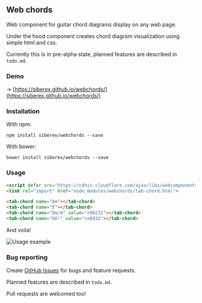 
## Web chords

Web component for guitar chord diagrams display on any web page.

Under the hood component creates chord diagram visualization using simple html and css.

Currently this is in pre-alpha state, planned features are described in `todo.md`.


### Demo

→ [https://siberex.github.io/webchords/](https://siberex.github.io/webchords/)


### Installation

With npm:
 
	npm install siberex/webchords --save

With bower:

	bower install siberex/webchords --save


### Usage

```html
<script defer src="https://cdnjs.cloudflare.com/ajax/libs/webcomponentsjs/1.0.0-rc.7/webcomponents-loader.js"></script>
<link rel="import" href="node_modules/webchords/tab-chord.html">

<tab-chord name="Am"></tab-chord>
<tab-chord name="E"></tab-chord>
<tab-chord name="Dm/A" value="×00231"></tab-chord>
<tab-chord name="D6²" value="×x0432"></tab-chord>
```

And voila!

![Usage example](https://siberex.github.io/webchords/screenshots/usage.png)


### Bug reporting

Create [GitHub Issues](https://github.com/siberex/webchords/issues/new) for bugs and feature requests.

Planned features are described in `todo.md`.

Pull requests are welcomed too!






<!--
### Local web server with PHP

To test component debug page:
	
	npm install
	php -S 127.0.0.1:8877 -t ./test

To check demo page:

	npm --prefix ./docs install
	php -S 127.0.0.1:8877 -t ./docs
    
    
Then go to [http://localhost:8877/](http://localhost:8877/)
-->
